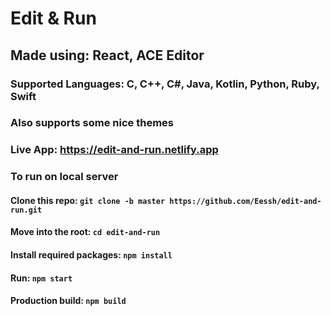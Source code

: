 # Edit & Run
## Made using: React, ACE Editor
### Supported Languages: C, C++, C#, Java, Kotlin, Python, Ruby, Swift
### Also supports some nice themes

### Live App: https://edit-and-run.netlify.app

### To run on local server
#### Clone this repo: `git clone -b master https://github.com/Eessh/edit-and-run.git`
#### Move into the root: `cd edit-and-run`
#### Install required packages: `npm install`
#### Run: `npm start`
#### Production build: `npm build`
